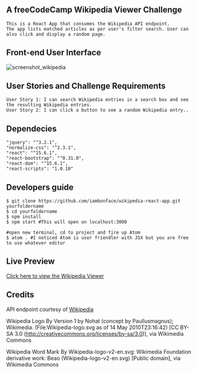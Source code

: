 
## A freeCodeCamp Wikipedia Viewer Challenge

    This is a React App that consumes the Wikipedia API endpoint.
    The app lists matched articles as per user's filter search. User can also click and display a random page.

## Front-end User Interface
![screenshot_wikipedia](https://user-images.githubusercontent.com/16631356/27772573-fcdbe48c-5f6d-11e7-82a8-28e9b5eb4a08.png)

## User Stories and Challenge Requirements
    User Story 1: I can search Wikipedia entries in a search box and see the resulting Wikipedia entries.
    User Story 2: I can click a button to see a random Wikipedia entry..

## Dependecies
    "jquery": "^3.2.1",
    "normalize-css": "^2.3.1",
    "react": "^15.6.1",
    "react-bootstrap": "^0.31.0",
    "react-dom": "^15.6.1",
    "react-scripts": "1.0.10"

## Developers guide
    $ git clone https://github.com/iambonface/wikipedia-react-app.git yourfoldername
    $ cd yourfoldername
    $ npm install
    $ npm start #This will open on localhost:3000

    #open new terminal, cd to project and fire up Atom
    $ atom . #I noticed Atom is user friendler with JSX but you are free to use whatever editor

## Live Preview
<a href="http://wikipedia254.herokuapp.com">Click here to view the Wikipedia Viewer</a>

## Credits
API endpoint courtesy of <a href="https://www.mediawiki.org/wiki/API:Main_page">Wikipedia</a>

Wikipedia Logo By Version 1 by Nohat (concept by Paullusmagnus); Wikimedia. (File:Wikipedia-logo.svg as of 14 May 2010T23:16:42) [CC BY-SA 3.0 (http://creativecommons.org/licenses/by-sa/3.0)], via Wikimedia Commons

Wikipedia Word Mark By Wikipedia-logo-v2-en.svg: Wikimedia Foundation derivative work: Beao (Wikipedia-logo-v2-en.svg) [Public domain], via Wikimedia Commons
